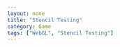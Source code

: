 ```yaml
---
layout: none
title: "Stencil Testing"
category: Game
tags: ["WebGL", "Stencil Testing"]
---
```

<script src='{{ site.JSDir }}/Stencil-Testing.js' type="text/javascript"></script>
